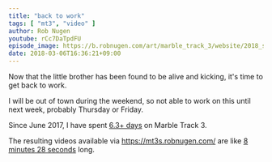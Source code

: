 ```yaml
---
title: "back to work"
tags: [ "mt3", "video" ]
author: Rob Nugen
youtube: rCc7DaTpdFU
episode_image: https://b.robnugen.com/art/marble_track_3/website/2018_sep_02_mt3_placeholder.png
date: 2018-03-06T16:36:21+09:00
---
```


Now that the little brother has been found to be alive and kicking,
it's time to get back to work.

I will be out of town during the weekend, so not able to work on this
until next week, probably Thursday or Friday.

Since June 2017, I have spent
[6.3+ days](
http://grun1.com/utils/timeCalc.html?t1=4:14:42&c1=June%202017%204:14:42&t2=10:16:10&c2=July%202017%2010:16:10&t3=26:12:06&c3=Aug%202017%2026:12:06&t4=29:46:54&c4=Sep%202017%2029:46:54&t5=14:55:11&c5=Oct%202017%2014:55:11&t6=29:39:56&c6=Nov%202017%2029:39:56&t7=6:02:28&c7=Dec%202017%206:02:28&t8=18:05:28&c8=Jan%202018%2018:05:28&t9=10:24:08&c9=Feb%202018%2010:24:08&t10=55:08&c10=2%20March%202018&t11=33:53&c11=5%20March%202018&t12=1:09:40&c12=5%20March%202018&mode=0&fs3=1&ft2=1&f3t1=1&f4t0=1&d=:&o10=1&fps=
) on Marble Track 3.

The resulting videos available via https://mt3s.robnugen.com/ are like
[8 minutes 28 seconds](
http://grun1.com/utils/timeCalc.html?t1=1:08&c1=skeleton%20arrives&t2=1:40&c2=oops%20after%20drawing%20circle%20on%20stage&t3=1:31&c3=attached%20bearing%20to%20stage&t4=2:03&c4=big%20curve%20ball&t5=1:57&c5=look%20at%20me&t6=0:09&c6=back%20to%20work&mode=0&fs3=1&ft2=1&f3t1=1&f4t0=1&d=:&o1=1&fps=
) long.
